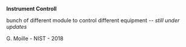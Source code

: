 **Instrument Controll**

bunch of different module to control different equipment -- _still under updates_


G. Moille - NIST - 2018